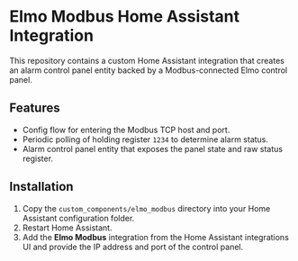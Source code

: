# Elmo Modbus Home Assistant Integration

This repository contains a custom Home Assistant integration that creates an alarm
control panel entity backed by a Modbus-connected Elmo control panel.

## Features

- Config flow for entering the Modbus TCP host and port.
- Periodic polling of holding register `1234` to determine alarm status.
- Alarm control panel entity that exposes the panel state and raw status register.

## Installation

1. Copy the `custom_components/elmo_modbus` directory into your Home Assistant
   configuration folder.
2. Restart Home Assistant.
3. Add the **Elmo Modbus** integration from the Home Assistant integrations UI
   and provide the IP address and port of the control panel.
